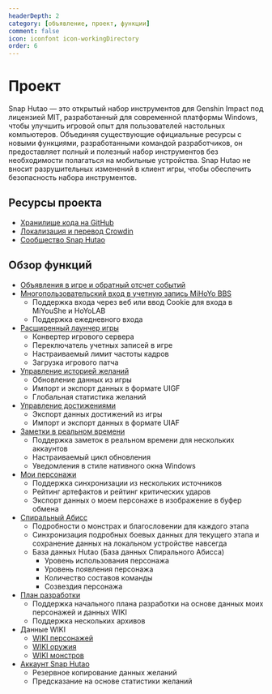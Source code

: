```yaml
---
headerDepth: 2
category: [объявление, проект, функции]
comment: false
icon: iconfont icon-workingDirectory
order: 6
---
```


# Проект

Snap Hutao — это открытый набор инструментов для Genshin Impact под лицензией MIT, разработанный для современной платформы Windows, чтобы улучшить игровой опыт для пользователей настольных компьютеров. Объединяя существующие официальные ресурсы с новыми функциями, разработанными командой разработчиков, он предоставляет полный и полезный набор инструментов без необходимости полагаться на мобильные устройства. Snap Hutao не вносит разрушительных изменений в клиент игры, чтобы обеспечить безопасность набора инструментов.

## Ресурсы проекта

- [Хранилище кода на GitHub](https://github.com/DGP-Studio/Snap.Hutao)
- [Локализация и перевод Crowdin](https://translate.hut.ao/)
- [Сообщество Snap Hutao](community.md)

## Обзор функций

- [Объявления в игре и обратный отсчет событий](features/dashboard.md)
- [Многопользовательский вход в учетную запись MiHoYo BBS](features/mhy-account-switch.md)
  - Поддержка входа через веб или ввод Cookie для входа в MiYouShe и HoYoLAB
  - Поддержка ежедневного входа
- [Расширенный лаунчер игры](features/game-launcher.md)
  - Конвертер игрового сервера
  - Переключатель учетных записей в игре
  - Настраиваемый лимит частоты кадров
  - Загрузка игрового патча
- [Управление историей желаний](features/wish-export.md)
  - Обновление данных из игры
  - Импорт и экспорт данных в формате UIGF
  - Глобальная статистика желаний
- [Управление достижениями](features/achievements.md)
  - Экспорт данных достижений из игры
  - Импорт и экспорт данных в формате UIAF
- [Заметки в реальном времени](features/real-time-notes.md)
  - Поддержка заметок в реальном времени для нескольких аккаунтов
  - Настраиваемый цикл обновления
  - Уведомления в стиле нативного окна Windows
- [Мои персонажи](features/character-data.md)
  - Поддержка синхронизации из нескольких источников
  - Рейтинг артефактов и рейтинг критических ударов
  - Экспорт данных о моем персонаже в изображение в буфер обмена
- [Спиральный Абисс](features/hutao-API.md)
  - Подробности о монстрах и благословении для каждого этапа
  - Синхронизация подробных боевых данных для текущего этапа и сохранение данных на локальном устройстве навсегда
  - База данных Hutao (База данных Спирального Абисса)
    - Уровень использования персонажа
    - Уровень появления персонажа
    - Количество составов команды
    - Созвездия персонажа
- [План разработки](features/develop-plan.md)
  - Поддержка начального плана разработки на основе данных моих персонажей и данных WIKI
  - Поддержка нескольких архивов
- Данные WIKI
  - [WIKI персонажей](features/character-wiki.md)
  - [WIKI оружия](features/weapon-wiki.md)
  - [WIKI монстров](features/monster-wiki.md)
- [Аккаунт Snap Hutao](features/hutao-settings.md#snap-hutao-account)
  - Резервное копирование данных желаний
  - Предсказание на основе статистики желаний
